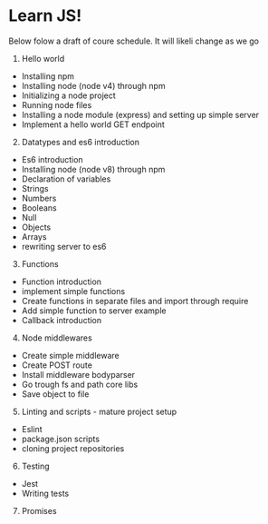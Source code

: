 # Learn JS!

Below folow a draft of coure schedule. It will likeli change as we go

1. Hello world
  - Installing npm
  - Installing node (node v4) through npm
  - Initializing a node project
  - Running node files
  - Installing a node module (express) and setting up simple server
  - Implement a hello world GET endpoint

2. Datatypes and es6 introduction
  - Es6 introduction
  - Installing node (node v8) through npm
  - Declaration of variables
  - Strings
  - Numbers
  - Booleans
  - Null
  - Objects
  - Arrays
  - rewriting server to es6

3. Functions
  - Function introduction 
  - implement simple functions
  - Create functions in separate files and import through require
  - Add simple function to server example
  - Callback introduction

4. Node middlewares 
  - Create simple middleware
  - Create POST route
  - Install middleware bodyparser
  - Go trough fs and path core libs
  - Save object to file

5. Linting and scripts - mature project setup
  - Eslint
  - package.json scripts
  - cloning project repositories
 
6. Testing
  - Jest
  - Writing tests

7. Promises

